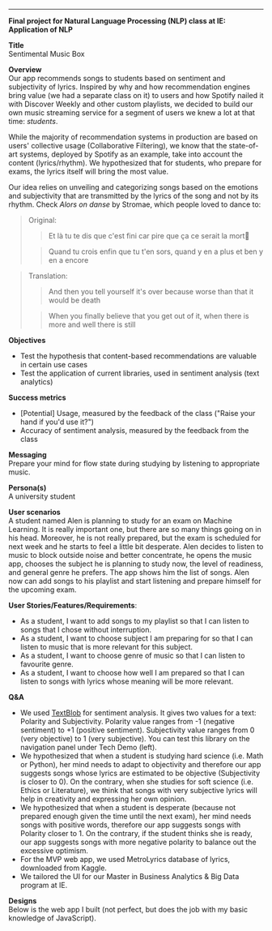 ---
<div class="shadow p-3 mb-5 bg-white rounded">   

**Final project for Natural Language Processing (NLP) class at IE: Application of NLP**

**Title**   
Sentimental Music Box

**Overview**   
Our app recommends songs to students based on sentiment and subjectivity of lyrics. 
Inspired by why and how recommendation engines bring value (we had a separate class on it) to users and how Spotify nailed it with Discover Weekly and other custom playlists, we decided to build our own music streaming service for a segment of users we knew a lot at that time: *students*.

While the majority of recommendation systems in production are based on users' collective usage (Collaborative Filtering), we know that the state-of-art systems, deployed by Spotify as an example, take into account the content (lyrics/rhythm). We hypothesized that for students, who prepare for exams, the lyrics itself will bring the most value. 

Our idea relies on unveiling and categorizing songs based on the emotions and subjectivity that are transmitted by the lyrics of the song and not by its rhythm. Check *Alors on danse* by Stromae, which people loved to dance to:

> Original: 
>> Et là tu te dis que c'est fini car pire que ça ce serait la mort
>
>> Quand tu crois enfin que tu t'en sors, quand y en a plus et ben y en a encore

> Translation:
>> And then you tell yourself it's over because worse than that it would be death 
>
>> When you finally believe that you get out of it, when there is more and well there is still

**Objectives**
* Test the hypothesis that content-based recommendations are valuable in certain use cases
* Test the application of current libraries, used in sentiment analysis (text analytics)

**Success metrics**
* [Potential] Usage, measured by the feedback of the class ("Raise your hand if you'd use it?")
* Accuracy of sentiment analysis, measured by the feedback from the class

**Messaging**   
Prepare your mind for flow state during studying by listening to appropriate music.

**Persona(s)**   
A university student                                                                                                                                    

**User scenarios**  
A student named Alen is planning to study for an exam on Machine Learning. It is really important one, but there are so many things going on in his head. Moreover, he is not really prepared, but the exam is scheduled for next week and he starts to feel a little bit desperate.
Alen decides to listen to music to block outside noise and better concentrate, he opens the music app, chooses the subject he is planning to study now, the level of readiness, and general genre he prefers. The app shows him the list of songs. Alen now can add songs to his playlist and start listening and prepare himself for the upcoming exam. 

**User Stories/Features/Requirements**:    
* As a student, I want to add songs to my playlist so that I can listen to songs that I chose without interruption.
* As a student, I want to choose subject I am preparing for so that I can listen to music that is more relevant for this subject.
* As a student, I want to choose genre of music so that I can listen to favourite genre.
* As a student, I want to choose how well I am prepared so that I can listen to songs with lyrics whose meaning will be more relevant.

**Q&A**   
* We used [TextBlob](https://textblob.readthedocs.io) for sentiment analysis. It gives two values for a text: Polarity and Subjectivity. Polarity value ranges from -1 (negative sentiment) to +1 (positive sentiment). Subjectivity value ranges from 0 (very objective) to 1 (very subjective). You can test this library on the navigation panel under Tech Demo (left).
* We hypothesized that when a student is studying hard science (i.e. Math or Python), her mind needs to adapt to objectivity and therefore our app suggests songs whose lyrics are estimated to be objective (Subjectivity is closer to 0). On the contrary, when she studies for soft science (i.e. Ethics or Literature), we think that songs with very subjective lyrics will help in creativity and expressing her own opinion.   
* We hypothesized that when a student is desperate (because not prepared enough given the time until the next exam), her mind needs songs with positive words, therefore our app suggests songs with Polarity closer to 1. On the contrary, if the student thinks she is ready, our app suggests songs with more negative polarity to balance out the excessive optimism. 
* For the MVP web app, we used MetroLyrics database of lyrics, downloaded from Kaggle. 
* We tailored the UI for our Master in Business Analytics & Big Data program at IE.

**Designs**   
Below is the web app I built (not perfect, but does the job with my basic knowledge of JavaScript).
</div>